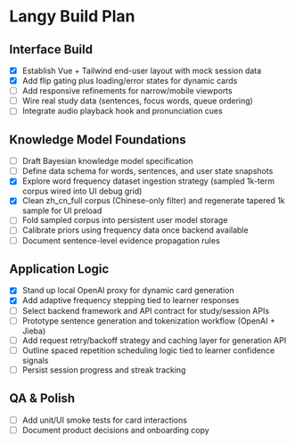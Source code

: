 # Langy Build Plan

## Interface Build
- [x] Establish Vue + Tailwind end-user layout with mock session data
- [x] Add flip gating plus loading/error states for dynamic cards
- [ ] Add responsive refinements for narrow/mobile viewports
- [ ] Wire real study data (sentences, focus words, queue ordering)
- [ ] Integrate audio playback hook and pronunciation cues

## Knowledge Model Foundations
- [ ] Draft Bayesian knowledge model specification
- [ ] Define data schema for words, sentences, and user state snapshots
- [x] Explore word frequency dataset ingestion strategy (sampled 1k-term corpus wired into UI debug grid)
- [x] Clean zh_cn_full corpus (Chinese-only filter) and regenerate tapered 1k sample for UI preload
- [ ] Fold sampled corpus into persistent user model storage
- [ ] Calibrate priors using frequency data once backend available
- [ ] Document sentence-level evidence propagation rules

## Application Logic
- [x] Stand up local OpenAI proxy for dynamic card generation
- [x] Add adaptive frequency stepping tied to learner responses
- [ ] Select backend framework and API contract for study/session APIs
- [ ] Prototype sentence generation and tokenization workflow (OpenAI + Jieba)
- [ ] Add request retry/backoff strategy and caching layer for generation API
- [ ] Outline spaced repetition scheduling logic tied to learner confidence signals
- [ ] Persist session progress and streak tracking

## QA & Polish
- [ ] Add unit/UI smoke tests for card interactions
- [ ] Document product decisions and onboarding copy
